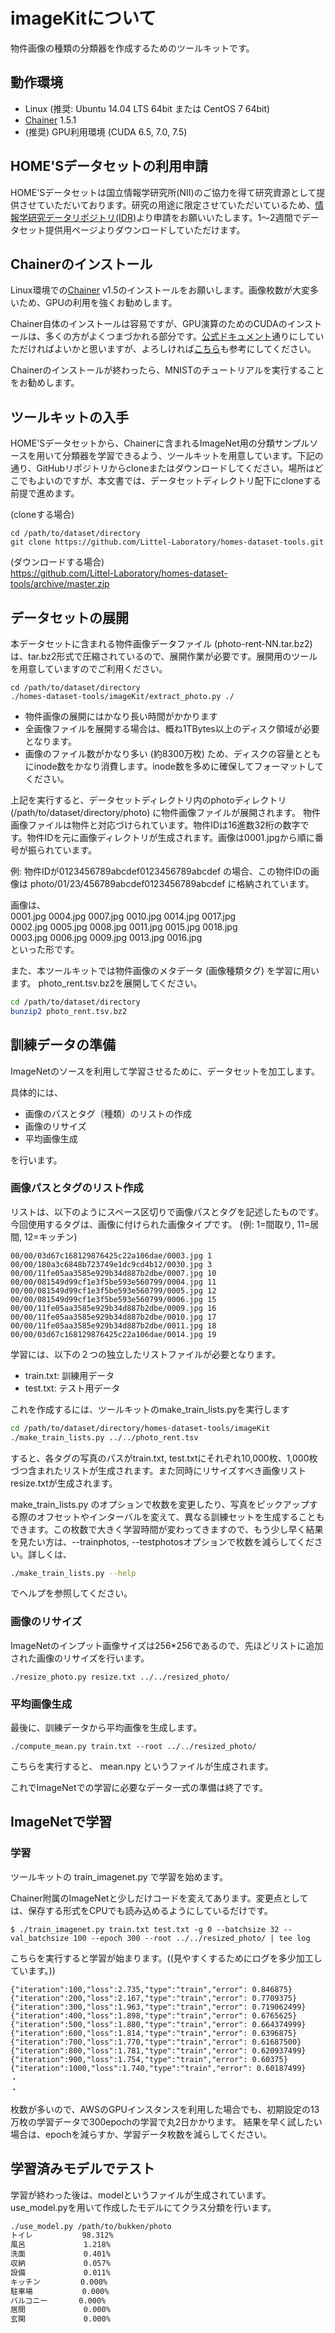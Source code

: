 # imageKitについて

物件画像の種類の分類器を作成するためのツールキットです。

## 動作環境

* Linux (推奨: Ubuntu 14.04 LTS 64bit または CentOS 7 64bit)
* [Chainer](http://chainer.org/) 1.5.1
* (推奨) GPU利用環境 (CUDA 6.5, 7.0, 7.5)

## HOME'Sデータセットの利用申請

HOME'Sデータセットは国立情報学研究所(NII)のご協力を得て研究資源として提供させていただいております。研究の用途に限定させていただいているため、[情報学研究データリポジトリ(IDR)](http://www.nii.ac.jp/dsc/idr/)より申請をお願いいたします。1～2週間でデータセット提供用ページよりダウンロードしていただけます。

## Chainerのインストール

Linux環境での[Chainer](http://chainer.org/) v1.5のインストールをお願いします。画像枚数が大変多いため、GPUの利用を強くお勧めします。

Chainer自体のインストールは容易ですが、GPU演算のためのCUDAのインストールは、多くの方がよくつまづかれる部分です。[公式ドキュメント](http://developer.download.nvidia.com/compute/cuda/7_0/Prod/doc/CUDA_Getting_Started_Linux.pdf)通りにしていただければよいかと思いますが、よろしければ[こちら](http://qiita.com/bohemian916/items/a48e6496b04bbbf09fb3)も参考にしてください。

Chainerのインストールが終わったら、MNISTのチュートリアルを実行することをお勧めします。

## ツールキットの入手

HOME'Sデータセットから、Chainerに含まれるImageNet用の分類サンプルソースを用いて分類器を学習できるよう、ツールキットを用意しています。下記の通り、GitHubリポジトリからcloneまたはダウンロードしてください。場所はどこでもよいのですが、本文書では、データセットディレクトリ配下にcloneする前提で進めます。

(cloneする場合)
```
cd /path/to/dataset/directory
git clone https://github.com/Littel-Laboratory/homes-dataset-tools.git
```

(ダウンロードする場合)  
https://github.com/Littel-Laboratory/homes-dataset-tools/archive/master.zip


## データセットの展開

本データセットに含まれる物件画像データファイル (photo-rent-NN.tar.bz2) は、tar.bz2形式で圧縮されているので、展開作業が必要です。展開用のツールを用意していますのでご利用ください。

```
cd /path/to/dataset/directory
./homes-dataset-tools/imageKit/extract_photo.py ./
```

* 物件画像の展開にはかなり長い時間がかかります
* 全画像ファイルを展開する場合は、概ね1TBytes以上のディスク領域が必要となります。
* 画像のファイル数がかなり多い (約8300万枚) ため、ディスクの容量とともにinode数をかなり消費します。inode数を多めに確保してフォーマットしてください。

上記を実行すると、データセットディレクトリ内のphotoディレクトリ (/path/to/dataset/directory/photo) に物件画像ファイルが展開されます。
物件画像ファイルは物件と対応づけられています。物件IDは16進数32桁の数字です。物件IDを元に画像ディレクトリが生成されます。画像は0001.jpgから順に番号が振られています。

例: 物件IDが0123456789abcdef0123456789abcdef の場合、この物件IDの画像は photo/01/23/456789abcdef0123456789abcdef に格納されています。
  
画像は、  
0001.jpg  0004.jpg  0007.jpg  0010.jpg  0014.jpg  0017.jpg  
0002.jpg  0005.jpg  0008.jpg  0011.jpg  0015.jpg  0018.jpg  
0003.jpg  0006.jpg  0009.jpg  0013.jpg  0016.jpg  
といった形です。  

また、本ツールキットでは物件画像のメタデータ (画像種類タグ) を学習に用います。
photo_rent.tsv.bz2を展開してください。

```sh
cd /path/to/dataset/directory
bunzip2 photo_rent.tsv.bz2
```

## 訓練データの準備

ImageNetのソースを利用して学習させるために、データセットを加工します。

具体的には、

* 画像のパスとタグ（種類）のリストの作成 
* 画像のリサイズ
* 平均画像生成

を行います。

### 画像パスとタグのリスト作成

リストは、以下のようにスペース区切りで画像パスとタグを記述したものです。今回使用するタグは、画像に付けられた画像タイプです。 (例: 1=間取り, 11=居間, 12=キッチン)

```
00/00/03d67c168129876425c22a106dae/0003.jpg 1
00/00/180a3c6848b723749e1dc9cd4b12/0030.jpg 3
00/00/11fe05aa3585e929b34d887b2dbe/0007.jpg 10
00/00/081549d99cf1e3f5be593e560799/0004.jpg 11
00/00/081549d99cf1e3f5be593e560799/0005.jpg 12
00/00/081549d99cf1e3f5be593e560799/0006.jpg 15
00/00/11fe05aa3585e929b34d887b2dbe/0009.jpg 16
00/00/11fe05aa3585e929b34d887b2dbe/0010.jpg 17
00/00/11fe05aa3585e929b34d887b2dbe/0011.jpg 18
00/00/03d67c168129876425c22a106dae/0014.jpg 19
```

学習には、以下の２つの独立したリストファイルが必要となります。

* train.txt: 訓練用データ
* test.txt: テスト用データ

これを作成するには、ツールキットのmake_train_lists.pyを実行します

```sh
cd /path/to/dataset/directory/homes-dataset-tools/imageKit
./make_train_lists.py ../../photo_rent.tsv
```

すると、各タグの写真のパスがtrain.txt, test.txtにそれぞれ10,000枚、1,000枚づつ含まれたリストが生成されます。また同時にリサイズすべき画像リストresize.txtが生成されます。

make_train_lists.py のオプションで枚数を変更したり、写真をピックアップする際のオフセットやインターバルを変えて、異なる訓練セットを生成することもできます。この枚数で大きく学習時間が変わってきますので、もう少し早く結果を見たい方は、--trainphotos, --testphotosオプションで枚数を減らしてください。詳しくは、
```sh
./make_train_lists.py --help
```
でヘルプを参照してください。


### 画像のリサイズ

ImageNetのインプット画像サイズは256*256であるので、先ほどリストに追加された画像のリサイズを行います。

```
./resize_photo.py resize.txt ../../resized_photo/
```

### 平均画像生成

最後に、訓練データから平均画像を生成します。

```
./compute_mean.py train.txt --root ../../resized_photo/
```
  
こちらを実行すると、 mean.npy というファイルが生成されます。

これでImageNetでの学習に必要なデータ一式の準備は終了です。


## ImageNetで学習

### 学習

ツールキットの train_imagenet.py で学習を始めます。

Chainer附属のImageNetと少しだけコードを変えてあります。変更点としては、保存する形式をCPUでも読み込めるようにしているだけです。

```
$ ./train_imagenet.py train.txt test.txt -g 0 --batchsize 32 --val_batchsize 100 --epoch 300 --root ../../resized_photo/ | tee log
```

こちらを実行すると学習が始まります。((見やすくするためにログを多少加工しています。))

```
{"iteration":100,"loss":2.735,"type":"train","error": 0.846875}
{"iteration":200,"loss":2.167,"type":"train","error": 0.7709375}
{"iteration":300,"loss":1.963,"type":"train","error": 0.719062499}
{"iteration":400,"loss":1.898,"type":"train","error": 0.6765625}
{"iteration":500,"loss":1.880,"type":"train","error": 0.664374999}
{"iteration":600,"loss":1.814,"type":"train","error": 0.6396875}
{"iteration":700,"loss":1.770,"type":"train","error": 0.61687500}
{"iteration":800,"loss":1.781,"type":"train","error": 0.620937499}
{"iteration":900,"loss":1.754,"type":"train","error": 0.60375}
{"iteration":1000,"loss":1.740,"type":"train","error": 0.60187499}
・
・
```

枚数が多いので、AWSのGPUインスタンスを利用した場合でも、初期設定の13万枚の学習データで300epochの学習で丸2日かかります。
結果を早く試したい場合は、epochを減らすか、学習データ枚数を減らしてください。

## 学習済みモデルでテスト

学習が終わった後は、modelというファイルが生成されています。use_model.pyを用いて作成したモデルにてクラス分類を行います。

```sh
./use_model.py /path/to/bukken/photo
トイレ           98.312% 
風呂             1.218% 
洗面             0.401% 
収納             0.057% 
設備             0.011% 
キッチン         0.000% 
駐車場           0.000% 
バルコニー       0.000% 
居間             0.000% 
玄関             0.000% 
```
